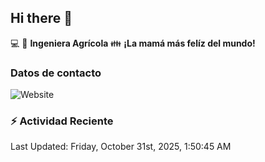 ## Hi there 👋

:computer: :seedling: **Ingeniera Agrícola**
:family: **¡La mamá más felíz del mundo!**

### Datos de contacto

![Website](https://img.shields.io/website?url=https%3A%2F%2Fwww.linkedin.com%2Fin%2Falexandra-ortiz-rocha-180a008b%2F)

### :zap: Actividad Reciente

<!--RECENT_ACTIVITY:start-->
<!--RECENT_ACTIVITY:end-->
<!--RECENT_ACTIVITY:last_update-->
Last Updated: Friday, October 31st, 2025, 1:50:45 AM
<!--RECENT_ACTIVITY:last_update_end-->

